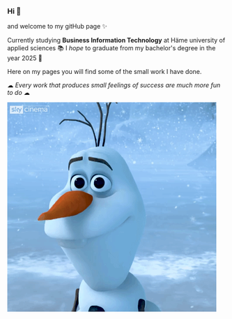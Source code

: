 ### Hi 👋 
 and welcome to my gitHub page ✨

 Currently studying **Business Information Technology** at Häme university of applied sciences 📚
 I *hope* to graduate from my bachelor's degree in the year 2025 🤞

 Here on my pages you will find some of the small work I have done.
 
☁ *Every work that produces small feelings of success are much more fun to do* ☁

 ![](https://github.com/PetraPuronummi/PetraPuronummi/blob/main/Disney%20Frozen.gif)
